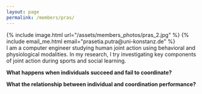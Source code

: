 ```yaml
---
layout: page
permalink: /members/pras/
---
```


<div class ="member_detail">

<div class ="bio">
<div id ="bio_img">
{% include image.html url="/assets/members_photos/pras_2.jpg"  %}
{% include email_me.html email="prasetia.putra@uni-konstanz.de"  %}
</div>
<div id ="intro">
I am a computer engineer studying human joint action using behavioral and physiological modalities. In my research, I try investigating key components of joint action during sports and social learning.

<p><b>What happens when individuals succeed and fail to coordinate?</b></p>

<p><b>What the relationship between individual and coordination performance?</b></p>
</div>

</div>

</div>

